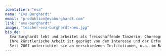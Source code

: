 ```yaml
---
identifier: "eva"
name: "Eva Burghardt"
email: "produktion@evaburghardt.com"
link: "eva-burghardt"
image: "teacher-eva-burghardt-neu.jpg"
bio_de: |  
  Eva Burghardt lebt und arbeitet als freischaffende Tänzerin, Choreografin und Dozentin in Berlin. Sie erhielt ihre Tanzausbildung am SEAD (Salzburg Experimental Academy of Dance) und an der NYU Tisch School of the Arts in New York. 2010 schloss sie den Masterstudiengang "Scenic Arts Practice" an der Hochschule der Künste Bern (HKB) mit dem Master of Arts in Theater ab.   
  Ihre künstlerische Arbeit ist geprägt von dem Interesse und der Erforschung von interdisziplinären Formaten und der Beschäftigung mit Improvisation und Instant Composition als Performance.  
  Seit 2007 unterrichtet sie an verschiedenen Institutionen, u.a. im Bard College Berlin, im Tatwerk (2012-2016) und der VHS Lichtenberg. 2017 führte sie zum erstem Mal das generationsübergreifende Tanzprojekt „Lebenswege“ im Urbanraum durch. 
---
```

